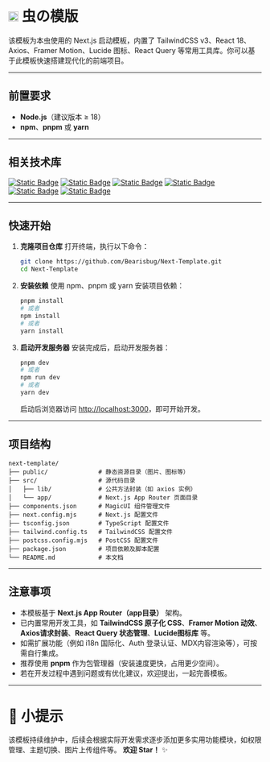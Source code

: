 # <img src="https://i.imgur.com/iUTRSbw.png" width=20> 虫の模版

该模板为本虫使用的 Next.js 启动模板，内置了 TailwindCSS v3、React 18、Axios、Framer Motion、Lucide 图标、React Query 等常用工具库。你可以基于此模板快速搭建现代化的前端项目。

---

## 前置要求

* ​**Node.js**​（建议版本 ≥ 18）
* ​**npm**​、**pnpm** 或 **yarn**

---

## 相关技术库

[![Static Badge](https://img.shields.io/badge/Next.js-000000?style=social&logo=next.js&logoColor=%23000000)](https://nextjs.org/) [![Static Badge](https://img.shields.io/badge/React-61DAFB?style=social&logo=react&logoColor=%2361DAFB)](https://reactjs.org/) [![Static Badge](https://img.shields.io/badge/TailwindCSS-06B6D4?style=social&logo=tailwindcss&logoColor=%2306B6D4)](https://tailwindcss.com/) [![Static Badge](https://img.shields.io/badge/Axios-5A29E4?style=social&logo=axios&logoColor=%235A29E4)](https://axios-http.com/) [![Static Badge](https://img.shields.io/badge/React%20Query-FF4154?style=social&logo=react-query&logoColor=%23FF4154)](https://tanstack.com/query/latest) [![Static Badge](https://img.shields.io/badge/Framer%20Motion-0055FF?style=social&logo=framer&logoColor=%230055FF)](https://www.framer.com/motion/)

---

## 快速开始

1. **克隆项目仓库**
   打开终端，执行以下命令：
   
   ```bash
   git clone https://github.com/Bearisbug/Next-Template.git
   cd Next-Template
   ```
2. **安装依赖**
   使用 npm、pnpm 或 yarn 安装项目依赖：
   
   ```bash
   pnpm install
   # 或者
   npm install
   # 或者
   yarn install
   ```
3. **启动开发服务器**
   安装完成后，启动开发服务器：
   
   ```bash
   pnpm dev
   # 或者
   npm run dev
   # 或者
   yarn dev
   ```
   
   启动后浏览器访问 [http://localhost:3000](http://localhost:3000/)，即可开始开发。

---

## 项目结构

```
next-template/
├── public/              # 静态资源目录（图片、图标等）
├── src/                 # 源代码目录
│   ├── lib/             # 公共方法封装（如 axios 实例）
│   └── app/             # Next.js App Router 页面目录
├── components.json      # MagicUI 组件管理文件
├── next.config.mjs      # Next.js 配置文件
├── tsconfig.json        # TypeScript 配置文件
├── tailwind.config.ts   # TailwindCSS 配置文件
├── postcss.config.mjs   # PostCSS 配置文件
├── package.json         # 项目依赖及脚本配置
└── README.md            # 本文档
```

---

## 注意事项

* 本模板基于 **Next.js App Router（app目录）** 架构。
* 已内置常用开发工具，如 ​**TailwindCSS 原子化 CSS**​、​**Framer Motion 动效**​、​**Axios请求封装**​、​**React Query 状态管理**​、**Lucide图标库** 等。
* 如需扩展功能（例如 i18n 国际化、Auth 登录认证、MDX内容渲染等），可按需自行集成。
* 推荐使用 **pnpm** 作为包管理器（安装速度更快，占用更少空间）。
* 若在开发过程中遇到问题或有优化建议，欢迎提出，一起完善模板。

---

# 📢 小提示

该模板持续维护中，后续会根据实际开发需求逐步添加更多实用功能模块，如权限管理、主题切换、图片上传组件等。
**欢迎 Star！** ✨

